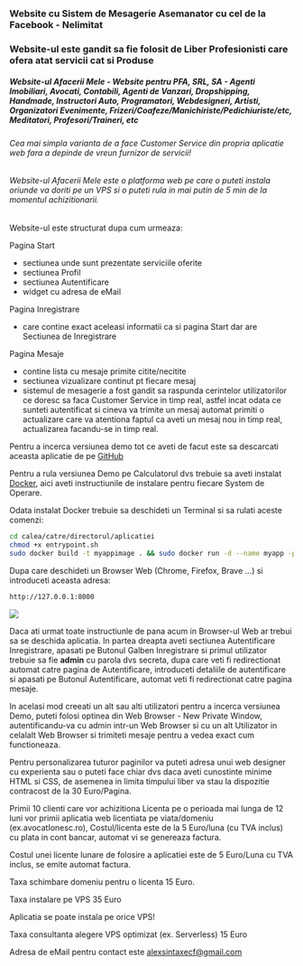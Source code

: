 ### Website cu Sistem de Mesagerie Asemanator cu cel de la Facebook - Nelimitat
### Website-ul este gandit sa fie folosit de Liber Profesionisti care ofera atat servicii cat si Produse
##### Website-ul Afacerii Mele - Website pentru PFA, SRL, SA - Agenti Imobiliari, Avocati, Contabili, Agenti de Vanzari, Dropshipping, Handmade, Instructori Auto, Programatori, Webdesigneri, Artisti, Organizatori Evenimente, Frizeri/Coafeze/Manichiriste/Pedichiuriste/etc, Meditatori, Profesori/Traineri, etc
###### Cea mai simpla varianta de a face Customer Service din propria aplicatie web fara a depinde de vreun furnizor de servicii!
###### Website-ul Afacerii Mele este o platforma web pe care o puteti instala oriunde va doriti pe un VPS si o puteti rula in mai putin de 5 min de la momentul achizitionarii.
Website-ul este structurat dupa cum urmeaza:

Pagina Start
- sectiunea unde sunt prezentate serviciile oferite
- sectiunea Profil
- sectiunea Autentificare
- widget cu adresa de eMail

Pagina Inregistrare
- care contine exact aceleasi informatii ca si pagina Start dar are Sectiunea de Inregistrare

Pagina Mesaje
- contine lista cu mesaje primite citite/necitite
- sectiunea vizualizare continut pt fiecare mesaj
- sistemul de mesagerie a fost gandit sa raspunda cerintelor utilizatorilor ce doresc sa faca Customer Service in timp real, astfel incat odata ce sunteti autentificat si cineva va trimite un mesaj automat primiti o actualizare care va atentiona faptul ca aveti un mesaj nou in timp real, actualizarea facandu-se in timp real.

Pentru a incerca versiunea demo tot ce aveti de facut este sa descarcati aceasta aplicatie de pe [GitHub](https://github.com/theopensu/)

Pentru a rula versiunea Demo pe Calculatorul dvs trebuie sa aveti instalat [Docker](https://docs.docker.com/engine/install/), aici aveti instructiunile de instalare pentru fiecare System de Operare.

Odata instalat Docker trebuie sa deschideti un Terminal si sa rulati aceste comenzi:


```sh
cd calea/catre/directorul/aplicatiei
chmod +x entrypoint.sh
sudo docker build -t myappimage . && sudo docker run -d --name myapp -p 8000:8000 myappimage
```


Dupa care deschideti un Browser Web (Chrome, Firefox, Brave ...) si introduceti aceasta adresa:

```sh
http://127.0.0.1:8000
```
![](demo.gif)

Daca ati urmat toate instructiunle de pana acum in Browser-ul Web ar trebui sa se deschida aplicatia. In partea dreapta aveti sectiunea Autentificare Inregistrare, apasati pe Butonul Galben Inregistrare si primul utilizator trebuie sa fie **admin** cu parola dvs secreta, dupa care veti fi redirectionat automat catre pagina de Autentificare, introduceti detaliile de autentificare si apasati pe Butonul Autentificare, automat veti fi redirectionat catre pagina mesaje.

In acelasi mod creeati un alt sau alti utilizatori pentru a incerca versiunea Demo, puteti folosi optinea din Web Browser - New Private Window, autentificandu-va cu admin intr-un Web Browser si cu un alt Utilizator in celalalt Web Browser si trimiteti mesaje pentru a vedea exact cum functioneaza.

Pentru personalizarea tuturor paginilor va puteti adresa unui web designer cu experienta sau o puteti face chiar dvs daca aveti cunostinte minime HTML si CSS, de asemenea in limita timpului liber va stau la dispozitie contracost de la 30 Euro/Pagina.

Primii 10 clienti care vor achizitiona Licenta pe o perioada mai lunga de 12 luni vor primii aplicatia web licentiata pe viata/domeniu (ex.avocatIonesc.ro), Costul/licenta este de la 5 Euro/luna (cu TVA inclus) cu plata in cont bancar, automat vi se genereaza factura.

Costul unei licente lunare de folosire a aplicatiei este de 5 Euro/Luna cu TVA inclus, se emite automat factura.

Taxa schimbare domeniu pentru o licenta 15 Euro.

Taxa instalare pe VPS 35 Euro

Aplicatia se poate instala pe orice VPS!

Taxa consultanta alegere VPS optimizat (ex. Serverless) 15 Euro

Adresa de eMail pentru contact este alexsintaxecf@gmail.com
